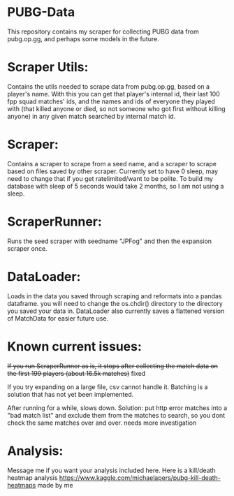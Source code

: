 # PUBG-Data
This repository contains my scraper for collecting PUBG data from pubg.op.gg, and perhaps some models in the future.

# Scraper Utils:
Contains the utils needed to scrape data from pubg.op.gg, based on a player's name. With this you can get that player's internal id, their last 100 fpp squad matches' ids, and the names and ids of everyone they played with (that killed anyone or died, so not someone who got first without killing anyone) in any given match searched by internal match id.

# Scraper:
Contains a scraper to scrape from a seed name, and a scraper to scrape based on files saved by other scraper. Currently set to have 0 sleep, may need to change that if you get ratelimited/want to be polite. To build my database with sleep of 5 seconds would take 2 months, so I am not using a sleep.

# ScraperRunner:
Runs the seed scraper with seedname "JPFog" and then the expansion scraper once.

# DataLoader:
Loads in the data you saved through scraping and reformats into a pandas dataframe. you will need to change the os.chdir() directory to the directory you saved your data in. DataLoader also currently saves a flattened version of MatchData for easier future use.


# Known current issues:

~~If you run ScraperRunner as is, it stops after collecting the match data on the first 199 players (about 16.5k matches)~~ fixed 

If you try expanding on a large file, csv cannot handle it. Batching is a solution that has not yet been implemented.

After running for a while, slows down. Solution: put http error matches into a "bad match list" and exclude them from the matches to search, so you dont check the same matches over and over. needs more investigation

# Analysis:
Message me if you want your analysis included here.
Here is a kill/death heatmap analysis https://www.kaggle.com/michaelapers/pubg-kill-death-heatmaps made by me
